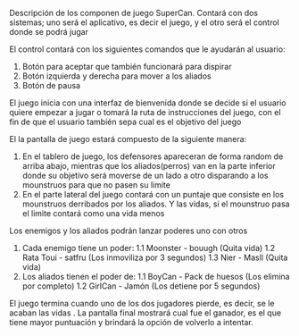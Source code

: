 Descripción de los componen de juego SuperCan. Contará con dos sistemas; uno será el aplicativo, es decir el juego, y el otro será el control donde se podrá jugar

El control contará con los siguientes comandos que le ayudarán al usuario:
  1.  Botón para aceptar que también funcionará para dispirar
  2.  Botón izquierda y  derecha para mover a los aliados 
  3. Botón de pausa

El juego inicia con una interfaz de bienvenida donde se decide si el usuario quiere empezar a jugar o  tomará la ruta de instrucciones del juego, con el fin de que el usuario también sepa cual es  el objetivo del juego

El la pantalla de juego estará compuesto de la siguiente manera:
  1. En el tablero de juego, los defensores apareceran de forma random de arriba abajo, mientras que los aliados(perros) van en la parte inferior donde su objetivo será moverse de un lado a otro disparando a los mounstruos para que no pasen su limite
  2. En el parte lateral del juego contará con un puntaje que consiste en los mounstruos derribados por los aliados. Y las vidas, si el mounstruo pasa el limite contará como una vida menos

Los enemigos y los aliados podrán lanzar poderes uno con otros 
  1. Cada enemigo tiene un poder:
      1.1 Moonster - bouugh (Quita vida)
      1.2  Rata Toui -  satfru (Los inmoviliza por 3 segundos)
      1.3  Nier - Masll (Quita vida)
  2. Los aliados tienen el poder de:
      1.1 BoyCan - Pack de huesos (Los elimina por completo)
      1.2 GirlCan - Jamón (Los detiene por 5 segundos)
 
 El juego termina cuando uno de los dos jugadores pierde, es decir, se le acaban las vidas . La pantalla final mostrará cual fue el ganador, es el que tiene mayor puntuación y brindará la opción de volverlo a intentar.
